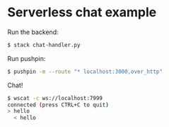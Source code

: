 # Serverless chat example

Run the backend:

```sh
$ stack chat-handler.py
```

Run pushpin:

```sh
$ pushpin -m --route "* localhost:3000,over_http"
```

Chat!

```sh
$ wscat -c ws://localhost:7999
connected (press CTRL+C to quit)
> hello
  < hello
```
